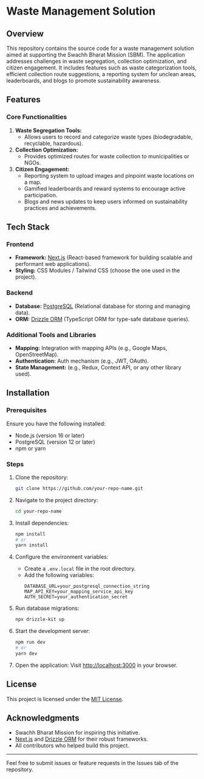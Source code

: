 # Waste Management Solution

## Overview
This repository contains the source code for a waste management solution aimed at supporting the Swachh Bharat Mission (SBM). The application addresses challenges in waste segregation, collection optimization, and citizen engagement. It includes features such as waste categorization tools, efficient collection route suggestions, a reporting system for unclean areas, leaderboards, and blogs to promote sustainability awareness.

## Features

### Core Functionalities
1. **Waste Segregation Tools:**
   - Allows users to record and categorize waste types (biodegradable, recyclable, hazardous).
2. **Collection Optimization:**
   - Provides optimized routes for waste collection to municipalities or NGOs.
3. **Citizen Engagement:**
   - Reporting system to upload images and pinpoint waste locations on a map.
   - Gamified leaderboards and reward systems to encourage active participation.
   - Blogs and news updates to keep users informed on sustainability practices and achievements.

## Tech Stack

### Frontend
- **Framework:** [Next.js](https://nextjs.org/) (React-based framework for building scalable and performant web applications).
- **Styling:** CSS Modules / Tailwind CSS (choose the one used in the project).

### Backend
- **Database:** [PostgreSQL](https://www.postgresql.org/) (Relational database for storing and managing data).
- **ORM:** [Drizzle ORM](https://orm.drizzle.team/) (TypeScript ORM for type-safe database queries).

### Additional Tools and Libraries
- **Mapping:** Integration with mapping APIs (e.g., Google Maps, OpenStreetMap).
- **Authentication:** Auth mechanism (e.g., JWT, OAuth).
- **State Management:** (e.g., Redux, Context API, or any other library used).

## Installation

### Prerequisites
Ensure you have the following installed:
- Node.js (version 16 or later)
- PostgreSQL (version 12 or later)
- npm or yarn

### Steps
1. Clone the repository:
   ```bash
   git clone https://github.com/your-repo-name.git
   ```

2. Navigate to the project directory:
   ```bash
   cd your-repo-name
   ```

3. Install dependencies:
   ```bash
   npm install
   # or
   yarn install
   ```

4. Configure the environment variables:
   - Create a `.env.local` file in the root directory.
   - Add the following variables:
     ```env
     DATABASE_URL=your_postgresql_connection_string
     MAP_API_KEY=your_mapping_service_api_key
     AUTH_SECRET=your_authentication_secret
     ```

5. Run database migrations:
   ```bash
   npx drizzle-kit up
   ```

6. Start the development server:
   ```bash
   npm run dev
   # or
   yarn dev
   ```

7. Open the application:
   Visit [http://localhost:3000](http://localhost:3000) in your browser.


## License
This project is licensed under the [MIT License](LICENSE).

## Acknowledgments
- Swachh Bharat Mission for inspiring this initiative.
- [Next.js](https://nextjs.org/) and [Drizzle ORM](https://orm.drizzle.team/) for their robust frameworks.
- All contributors who helped build this project.

---
Feel free to submit issues or feature requests in the Issues tab of the repository.
